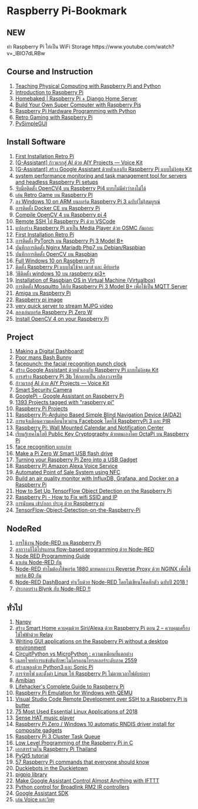 # Raspberry Pi-Bookmark

<h2>NEW</h2>
ทำ Raspberry Pi ให้เป็น WiFi Storage
https://www.youtube.com/watch?v=_IBIO7dLRBw

<h2>Course and Instruction</h2>
<ol>
    <li> <a href="https://www.futurelearn.com/courses/physical-computing-raspberry-pi-python/1/register?return=71qgnfrg">Teaching Physical Computing with Raspberry Pi and Python</a></li>
    <li> <a href="https://www.udemy.com/course/introduction-to-raspberry-pi/?LSNPUBID=u6G2Di2QAio&ranEAID=u6G2Di2QAio&ranMID=39197&ranSiteID=u6G2Di2QAio-.r3e2bIGhpcTQmTnZF4H4g ">Introduction to Raspberry Pi </a></li>
    <li> <a href="https://www.udemy.com/course/homebaked-raspberry-pi-django/">Homebaked | Raspberry Pi + Django Home Server </a></li>
    <li> <a href="https://www.udemy.com/course/build-your-own-super-computer-with-raspberry-pi/?LSNPUBID=u6G2Di2QAio&ranEAID=u6G2Di2QAio&ranMID=39197&ranSiteID=u6G2Di2QAio-2SuFvpQiVBS7BiLEz8MJVA "> Build Your Own Super Computer with Raspberry Pis </a></li>
    <li> <a href="https://radiostud.io/raspberrypi-hardware-interface-programming-python/ "> Raspberry Pi Hardware Programming with Python</a></li>    
    <li> <a href="https://magpi.raspberrypi.org/books/retro-gaming "> Retro Gaming with Raspberry Pi</a></li>      
    <li> <a href="https://www.facebook.com/notes/raspberry-pi-thailand/pysimplegui/305144834072271/ "> PySimpleGUI</a></li>          
</ol>     

<h2>Install Software</h2>
<ol>      
    <li> <a href="https://github.com/RetroPie/RetroPie-Setup/wiki/First-Installation">First Installation Retro Pi </a></li>       
    <li> <a href="https://medium.com/sathittham/%E0%B8%81%E0%B9%89%E0%B8%B2%E0%B8%A7%E0%B9%81%E0%B8%A3%E0%B8%81%E0%B8%AA%E0%B8%B9%E0%B9%88-ai-%E0%B8%94%E0%B9%89%E0%B8%A7%E0%B8%A2-aiy-projects-voice-kit-2e03bbac28ba">[G-Assistant] ก้าวแรกสู่ AI ด้วย AIY Projects — Voice Kit </a></li> 
    <li> <a href="https://medium.com/sathittham/%E0%B8%AA%E0%B8%A3%E0%B9%89%E0%B8%B2%E0%B8%87-google-assistant-%E0%B8%94%E0%B9%89%E0%B8%A7%E0%B8%A2%E0%B8%95%E0%B8%B1%E0%B8%A7%E0%B9%80%E0%B8%AD%E0%B8%87%E0%B8%81%E0%B8%B1%E0%B8%9A-raspberry-pi-%E0%B9%81%E0%B8%9A%E0%B8%9A%E0%B9%84%E0%B8%A1%E0%B9%88%E0%B8%95%E0%B9%89%E0%B8%AD%E0%B8%87%E0%B8%9E%E0%B8%B6%E0%B9%88%E0%B8%87%E0%B8%8A%E0%B8%B8%E0%B8%94-kit-88d81fd71752">[G-Assistant] สร้าง Google Assistant ด้วยตัวเองกับ Raspberry Pi แบบไม่ง้อชุด Kit </a></li>     
    <li> <a href="https://github.com/t0xic0der/sysmon"> system performance monitoring and task management tool for servers and headless Raspberry Pi setups </a></li> 
     <li> <a href="https://www.makerasia.com/opencv4-%e0%b8%9a%e0%b8%99-raspberry-pi4/?fbclid=IwAR0ZMG9Tqu0Ke8xf998K-IvMXVwNnA0KQj0KG_9-Lectyxkmmib-MhDh62o">จับมือติดตั้ง OpenCV4 บน Raspberry Pi4 แบบไม่มีคำว่าลงไม่ได้ </a></li> 
    <li> <a href="https://raspberrypi-thailand.blogspot.com/2016/06/retro-game-raspberry-pi.html">เล่น Retro Game บน Raspberry PI </a></li>     
    <li> <a href="https://www.youtube.com/watch?v=qWtiLAF95qM ">ลง Windows 10 on ARM บนบอร์ด Raspberry Pi 3 ฉบับ(ไม่)สมบูรณ์ </a></li>   
    <li> <a href="https://medium.com/chiang-mai-maker-club/%E0%B8%81%E0%B8%B2%E0%B8%A3%E0%B8%95%E0%B8%B4%E0%B8%94%E0%B8%95%E0%B8%B1%E0%B9%89%E0%B8%87-docker-ce-%E0%B8%9A%E0%B8%99-raspberry-pi-2137c3c77d20">การติดตั้ง Docker CE บน Raspberry Pi</a></li>    
    <li> <a href="https://medium.com/nectec/compile-opencv-4-%E0%B8%9A%E0%B8%99-raspberry-pi-4-a89018160685">Compile OpenCV 4 บน Raspberry pi 4</a></li> 
    <li> <a href="https://medium.com/@dnjooiopa/remote-ssh-%E0%B9%84%E0%B8%9B-raspberry-pi-%E0%B8%94%E0%B9%89%E0%B8%A7%E0%B8%A2-vscode-486f5fbb584a">Remote SSH ไป Raspberry Pi ด้วย VSCode</a></li> 
    <li> <a href="https://medium.com/sathittham/rpi-%E0%B9%81%E0%B8%9B%E0%B8%A5%E0%B8%87%E0%B8%A3%E0%B9%88%E0%B8%B2%E0%B8%87-raspberry-pi-%E0%B8%A1%E0%B8%B2%E0%B9%80%E0%B8%9B%E0%B9%87%E0%B8%99-media-player-%E0%B8%94%E0%B9%89%E0%B8%A7%E0%B8%A2-osmc-%E0%B8%81%E0%B8%B1%E0%B8%99%E0%B9%80%E0%B8%96%E0%B8%AD%E0%B8%B0-9e14db79e4f">แปลงร่าง Raspberry Pi มาเป็น Media Player ด้วย OSMC กันเถอะ</a></li> 
    <li> <a href="">First Installation Retro Pi </a></li> 
    <li> <a href="https://raspberrypi-thailand.blogspot.com/2019/09/pytorch-raspberry-pi-3-model-b.html?fbclid=IwAR1oIwb3BYBgMPIpzy5NL302CmB_ceDxq_isHZA4Zhs1Dsq9SCU3YEvd8C8">การติดตั้ง PyTorch บน Raspberry Pi 3 Model B+ </a></li> 
    <li> <a href="https://www.youtube.com/watch?v=l5KdKqggDLo">บันทึกการติดตั้ง Nginx Mariadb Php7 บน Debian/Raspbian </a></li> 
    <li> <a href="https://www.youtube.com/watch?v=SKeyaXJYqhc">บันทึกการติดตั้ง OpenCV บน Raspbian </a></li>     
    <li> <a href="https://www.youtube.com/watch?v=5Szv_08XUDU">Full Windows 10 on Raspberry Pi </a></li>  
    <li> <a href="https://warun.in.th/1257-%E0%B8%9A%E0%B8%B1%E0%B8%99%E0%B8%97%E0%B8%B6%E0%B8%81%E0%B8%81%E0%B8%B2%E0%B8%A3%E0%B8%95%E0%B8%B4%E0%B8%94%E0%B8%95%E0%B8%B1%E0%B9%89%E0%B8%87-raspberry-pi?fbclid=IwAR2Z9zl8SZ95KUqqslB9M1LE0dYlg0LJ_KLUZGjEZ8gi_JnN25_2t9DP02U">ติดตั้ง Raspberry Pi แบบไม่ใช้จอ เมาส์ และ คีย์บอร์ด  </a></li>  
    <li> <a href="https://www.youtube.com/watch?v=x-3diiYzdG8">วิธีติดตั้ง windows 10 บน raspberry pi3+ </a></li>  
    <li> <a href="http://pdacontrolen.com/installation-of-raspbian-os-in-virtual-machine-virtualbox/?fbclid=IwAR3F-_HGT-1D5E5A99hxrLXchHziMQsp20t8Uyz9aTS7JnREY8VrVoRIQGo">Installation of Raspbian OS in Virtual Machine (Virtualbox) </a></li>  
    <li> <a href="https://medium.com/@choonewza/%E0%B8%81%E0%B8%B2%E0%B8%A3%E0%B8%95%E0%B8%B4%E0%B8%94%E0%B8%95%E0%B8%B1%E0%B9%89%E0%B8%87-mosquitto-%E0%B9%83%E0%B8%AB%E0%B9%89%E0%B8%81%E0%B8%B1%E0%B8%9A-raspberry-pi-d6c8ea57b441">การติดตั้ง Mosquitto ให้กับ Raspberry Pi 3 Model B+ เพื่อใช้เป็น MQTT Server </a></li>      
    <li> <a href="https://www.facebook.com/groups/rpi.th/permalink/2189075814679576/">Amiga บน Raspberry Pi </a></li>  
    <li> <a href="https://www.facebook.com/groups/rpi.th/permalink/2172891552964669/">Raspberry pi image </a></li> 
    <li> <a href="https://github.com/pikvm/ustreamer">very quick server to stream MJPG video </a></li>   
    <li> <a href="https://www.ioxhop.com/article/95/%E0%B8%A5%E0%B8%AD%E0%B8%87%E0%B9%80%E0%B8%A5%E0%B9%88%E0%B8%99%E0%B8%9A%E0%B8%AD%E0%B8%A3%E0%B9%8C%E0%B8%94-raspberry-pi-zero-w?fbclid=IwAR2j4L8AvhNpuI1Lyt16M0Wq9_FkUnz8WX8PTI9mnfTBQ2w1GQTk91gbDek">ลองเล่นบอร์ด Raspberry Pi Zero W </a></li> 
    <li> <a href="https://www.pyimagesearch.com/2018/09/26/install-opencv-4-on-your-raspberry-pi/?fbclid=IwAR1KxQYnKFgoZtPSHrGQ87Ste0kNcAPIKYN5D0epYnREG3nSZgoxRePOPyI">Install OpenCV 4 on your Raspberry Pi </a></li>  
</ol>    
    
<h2>Project</h2>
<ol>          
    <li> <a href="https://www.youtube.com/watch?v=BR_yko0gr-Y">Making a Digital Dashboard! </a></li>  
    <li> <a href="https://www.cron.dk/poor-mans-bash-bunny/">Poor mans Bash Bunny </a></li>      
    <li> <a href="https://www.raspberrypi.org/blog/facepunch-facial-recognition/">facepunch: the facial recognition punch clock</a></li>     
    <li> <a href="https://medium.com/sathittham/%E0%B8%AA%E0%B8%A3%E0%B9%89%E0%B8%B2%E0%B8%87-google-assistant-%E0%B8%94%E0%B9%89%E0%B8%A7%E0%B8%A2%E0%B8%95%E0%B8%B1%E0%B8%A7%E0%B9%80%E0%B8%AD%E0%B8%87%E0%B8%81%E0%B8%B1%E0%B8%9A-raspberry-pi-%E0%B9%81%E0%B8%9A%E0%B8%9A%E0%B9%84%E0%B8%A1%E0%B9%88%E0%B8%95%E0%B9%89%E0%B8%AD%E0%B8%87%E0%B8%9E%E0%B8%B6%E0%B9%88%E0%B8%87%E0%B8%8A%E0%B8%B8%E0%B8%94-kit-88d81fd71752">สร้าง Google Assistant ด้วยตัวเองกับ Raspberry Pi แบบไม่ง้อชุด Kit </a></li>  
    <li> <a href="https://peerajakwitoonchart.blogspot.com/2017/11/raspberry-pi-3b-video-streaming-server.html?m=1">การสร้าง Raspberry Pi 3b ให้กลายเป็น กล้องวงจรปิด</a></li>  
    <li> <a href="https://medium.com/sathittham/%E0%B8%81%E0%B9%89%E0%B8%B2%E0%B8%A7%E0%B9%81%E0%B8%A3%E0%B8%81%E0%B8%AA%E0%B8%B9%E0%B9%88-ai-%E0%B8%94%E0%B9%89%E0%B8%A7%E0%B8%A2-aiy-projects-voice-kit-2e03bbac28ba">ก้าวแรกสู่ AI ด้วย AIY Projects — Voice Kit </a></li>  
    <li> <a href="https://www.hackster.io/hackershack/smart-security-camera-90d7bd">Smart Security Camera </a></li>  
    <li> <a href="https://www.hackster.io/Salmanfarisvp/googlepi-google-assistant-on-raspberry-pi-9f3677?ref=explore&ref_id=recent_7days__&offset=4">GooglePi - Google Assistant on Raspberry Pi  </a></li>  
    <li> <a href="https://hackaday.io/projects?tag=raspberry%20pi">1393 Projects tagged with "raspberry pi" </a></li>  
    <li> <a href="https://www.instructables.com/id/Raspberry-Pi-Projects/">Raspberry Pi Projects</a></li>  
    <li> <a href="https://www.instructables.com/id/Raspberry-Pi-Arduino-Based-Simple-Blind-Navigation/?utm_content=buffer12e28&utm_medium=social&utm_source=facebook.com&utm_campaign=buffer">Raspberry Pi-Arduino Based Simple Blind Navigation Device (AIDA2) </a></li>  
    <li> <a href="http://doc.inex.co.th/%e0%b8%81%e0%b8%b2%e0%b8%a3%e0%b9%81%e0%b8%88%e0%b9%89%e0%b8%87%e0%b9%80%e0%b8%95%e0%b8%b7%e0%b8%ad%e0%b8%99%e0%b8%84%e0%b8%a7%e0%b8%b2%e0%b8%a1%e0%b9%80%e0%b8%84%e0%b8%a5%e0%b8%b7%e0%b9%88%e0%b8%ad/">การแจ้งเตือนความเคลื่อนไหวผ่าน Facebook โดยใช้ RaspberryPi 3 และ PIR </a></li>  
    <li> <a href="https://www.instructables.com/id/Raspberry-Pi-Wall-Mounted-Calender-and-Notificatio/">Raspberry Pi: Wall Mounted Calendar and Notification Center </a></li>  
    <li> <a href="https://www.techtalkthai.com/learn-public-key-cryptography-with-octapi-on-raspberry-pi/">เรียนรู้เทคโนโลยี Public Key Cryptography ด้วยตนเองโดย OctaPi บน Raspberry Pi </a></li>  
    <li> <a href="https://github.com/somchaisomph/morning_glory?fbclid=IwAR1egKyfko4lDiyDlZh68oCXYnwWa0bi1uvC9FySpn-CqsCLic7TZhl8esA">face recognition แบบง่าย </a></li>  
    <li> <a href="https://magpi.raspberrypi.org/articles/pi-zero-w-smart-usb-flash-drive">Make a Pi Zero W Smart USB flash drive </a></li>  
    <li> <a href="https://learn.adafruit.com/turning-your-raspberry-pi-zero-into-a-usb-gadget?view=all">Turning your Raspberry Pi Zero into a USB Gadget </a></li>  
    <li> <a href="https://www.youtube.com/watch?v=htVdRZN5JjY&fbclid=IwAR14txZNGr33CyqHaochKPr9PnMp1gYwJvBfyOoLYIXwLkHo85xzFvMK2xQ">Raspberry PI Amazon Alexa Voice Service</a></li>  
    <li> <a href="https://github.com/bennington-hardware-hacking-2019/pos_system?fbclid=IwAR3Hgahpg6bym9rjvcjqTe05mdR6fVUS2J_G7oLLns9heGSLCMPKBfClMvc">Automated Point of Sale System using NFC </a></li>  
    <li> <a href="https://www.balena.io/blog/build-an-environment-and-air-quality-monitor-with-raspberry-pi/?fbclid=IwAR1Mk6cGahGDLBwnCrlMNRxU9S2_89O8jdJuILICAfj5fzZGUmN3_j1MszQ">Build an air quality monitor with InfluxDB, Grafana, and Docker on a Raspberry Pi </a></li>  
    <li> <a href="https://www.youtube.com/watch?v=npZ-8Nj1YwY&fbclid=IwAR1TDGY5NwwZaOI-HAYQLEoPIWlhrNaUHgy2vGDWaabDUdWUuCDcG6LHvWo">How to Set Up TensorFlow Object Detection on the Raspberry Pi </a></li>  
    <li> <a href="https://www.youtube.com/watch?v=Kt68Szn-G-0">Raspberry Pi - How to Fix wifi SSID and IP </a></li>  
    <li> <a href="https://medium.com/@kewinrueangraklikhit/%E0%B8%81%E0%B8%B2%E0%B8%A3%E0%B8%99%E0%B8%B1%E0%B8%9A%E0%B8%84%E0%B8%99-%E0%B9%80%E0%B8%82%E0%B9%89%E0%B8%B2-%E0%B8%AD%E0%B8%AD%E0%B8%81-%E0%B8%9B%E0%B8%A3%E0%B8%B0%E0%B8%95%E0%B8%B9-%E0%B8%94%E0%B9%89%E0%B8%A7%E0%B8%A2-raspberry-pi-7903c9478c50">การนับคน เข้า/ออก ประตู ด้วย Raspberry pi </a></li>  
    <li> <a href="https://github.com/EdjeElectronics/TensorFlow-Object-Detection-on-the-Raspberry-Pi?fbclid=IwAR16ISxz3OH0FBF5UZWXyUJU3Q3AQgigFcy0as5JUB4J1tX5IJu_IG3gXwg">TensorFlow-Object-Detection-on-the-Raspberry-Pi </a></li>      
   
</ol>      

<h2>NodeRed</h2>
<ol>          
    <li> <a href="http://www.eduthaieasyelec.com/16623242/%E0%B8%81%E0%B8%B2%E0%B8%A3%E0%B9%83%E0%B8%8A%E0%B9%89%E0%B8%87%E0%B8%B2%E0%B8%99-node-red-%E0%B8%9A%E0%B8%99-raspberry-pi?fbclid=IwAR3WDNUxzYe2M38Eb1lOfXk5VRZ1GD3b57JZUuitv5SqGSI9pCF5fUAZ-KU">การใช้งาน Node-RED บน Raspberry Pi </a></li>  
    <li> <a href="https://medium.com/@benz20003/%E0%B8%A5%E0%B8%B2%E0%B8%81%E0%B8%A7%E0%B8%B2%E0%B8%87%E0%B8%81%E0%B9%87%E0%B9%84%E0%B8%94%E0%B9%89%E0%B9%82%E0%B8%9B%E0%B8%A3%E0%B9%81%E0%B8%81%E0%B8%A3%E0%B8%A1-flow-based-programming-%E0%B8%94%E0%B9%89%E0%B8%A7%E0%B8%A2-node-red-47d96f23d614">ลากวางก็ได้โปรแกรม flow-based programming ด้วย Node-RED </a></li>  
    <li> <a href="http://noderedguide.com/">Node RED Programming Guide </a></li>  
    <li> <a href="http://thaiopensource.org/%E0%B8%A1%E0%B8%B2%E0%B9%80%E0%B8%A5%E0%B9%88%E0%B8%99-node-red-%E0%B8%81%E0%B8%B1%E0%B8%99/">มาเล่น Node-RED กัน </a></li>      
    <li> <a href="https://medium.com/deaware/node-red-%E0%B8%97%E0%B8%B3%E0%B9%84%E0%B8%A1%E0%B8%95%E0%B9%89%E0%B8%AD%E0%B8%87%E0%B9%83%E0%B8%8A%E0%B9%89%E0%B8%9E%E0%B8%AD%E0%B8%A3%E0%B9%8C%E0%B8%95-1880-%E0%B8%A1%E0%B8%B2%E0%B8%97%E0%B8%94%E0%B8%A5%E0%B8%AD%E0%B8%87%E0%B8%A7%E0%B8%B2%E0%B8%87-reverse-proxy-%E0%B8%94%E0%B9%89%E0%B8%A7%E0%B8%A2-nginx-%E0%B9%80%E0%B8%9E%E0%B8%B7%E0%B9%88%E0%B8%AD%E0%B9%83%E0%B8%8A%E0%B9%89%E0%B8%9E%E0%B8%AD%E0%B8%A3%E0%B9%8C%E0%B8%95-80-%E0%B8%81%E0%B8%B1%E0%B8%99-dfe0d94e1d81">Node-RED ทำไมต้องใช้พอร์ต 1880 มาทดลองวาง Reverse Proxy ด้วย NGINX เพื่อใช้พอร์ต 80 กัน </a></li>  
    <li> <a href="https://medium.com/mmp-li/node-red-dashboard-%E0%B8%97%E0%B8%B3%E0%B9%80%E0%B8%A7%E0%B9%87%E0%B8%9A%E0%B8%94%E0%B9%89%E0%B8%A7%E0%B8%A2-node-red-%E0%B9%82%E0%B8%94%E0%B8%A2%E0%B9%84%E0%B8%A1%E0%B9%88%E0%B9%80%E0%B8%82%E0%B8%B5%E0%B8%A2%E0%B8%99%E0%B9%82%E0%B8%84%E0%B9%89%E0%B8%94%E0%B8%AA%E0%B8%B1%E0%B8%81%E0%B8%95%E0%B8%B1%E0%B8%A7-%E0%B8%89%E0%B8%9A%E0%B8%B1%E0%B8%9A%E0%B8%9B%E0%B8%B5-2018-23345af6bf5d">Node-RED DashBoard ทำเว็บด้วย Node-RED โดยไม่เขียนโค้ดสักตัว ฉบับปี 2018 ! </a></li>  
    <li> <a href="https://medium.com/mmp-li/%E0%B8%9B%E0%B8%A3%E0%B8%B0%E0%B8%81%E0%B8%AD%E0%B8%9A%E0%B8%A3%E0%B9%88%E0%B8%B2%E0%B8%87-blynk-%E0%B8%81%E0%B8%B1%E0%B8%9A-node-red-54f67433805b">ประกอบร่าง Blynk กับ Node-RED !! </a></li>  

</ol>
    
<h2>ทั่วไป</h2>
<ol>        
    <li> <a href="https://nanpy.github.io/">Nanpy </a></li>       
    <li> <a href="https://maxmacstn.wordpress.com/2018/06/20/%e0%b8%aa%e0%b8%a3%e0%b9%89%e0%b8%b2%e0%b8%87-smart-home-%e0%b8%84%e0%b8%a7%e0%b8%9a%e0%b8%84%e0%b8%b8%e0%b8%a1%e0%b8%94%e0%b9%89%e0%b8%a7%e0%b8%a2-siri-alexa-%e0%b8%94%e0%b9%89%e0%b8%a7%e0%b8%a2-ra-2/?fbclid=IwAR3EZQ4PikcuU13sBHUUZcJ4ylb_Ir_P1qIUqvOVK_FoVtL9gNI2eKSYVgs">สร้าง Smart Home ควบคุมด้วย Siri/Alexa ด้วย Raspberry Pi ตอน 2 – ควบคุมเครื่องใช้ไฟฟ้าด้วย Relay </a></li>  
    <li> <a href="https://medium.com/@avik.das/writing-gui-applications-on-the-raspberry-pi-without-a-desktop-environment-8f8f840d9867">Writing GUI applications on the Raspberry Pi without a desktop environment </a></li>  
    <li> <a href="http://thaiopensource.org/circuitpython-vs-micropython-%e0%b8%84%e0%b8%a7%e0%b8%b2%e0%b8%a1%e0%b9%80%e0%b8%ab%e0%b8%a1%e0%b8%b7%e0%b8%ad%e0%b8%99%e0%b8%97%e0%b8%b5%e0%b9%88%e0%b9%81%e0%b8%95%e0%b8%81%e0%b8%95%e0%b9%88/?fbclid=IwAR17--mXxpU0QQRt2AuIwoz2AXcrWRGfKIZ0ic0AbvSserG-D9gGLXLvBag">CircuitPython vs MicroPython : ความเหมือนที่แตกต่าง </a></li>  
    <li> <a href="http://doc.inex.co.th/raspberry-pi3-for-technical-collage-2016/">เฉลยโจทย์การแข่งขันทักษะไมโครคอนโทรลเลอร์ระดับภาค 2559 </a></li>       
    <li> <a href="https://raspberrypi-thailand.blogspot.com/2018/03/python3-sonic-pi.html">สร้างเพลงด้วย Python3 และ Sonic Pi  </a></li>  
    <li> <a href="https://learninginventions.org/?p=2626&fbclid=IwAR0Bskpag5Zq1-_sGgMvdz-4lSfvbQ8lfsKEjXqHE6fHl4gi6mePfF1VsYc">การจ่ายไฟ และตั้งค่า Linux ให้ Raspberry Pi ไม่ตายเวลาไฟดับบ่อยๆ </a></li>  
    <li> <a href="https://gunkrist79.wixsite.com/amibian?fbclid=IwAR3qdfyV-ZEhX8WNPKJWoO5rnzS97OCtfd2uYi_JNbJj_cIQHelg9RD-ops">Amibian </a></li> 
    <li> <a href="https://lifehacker.com/s/raspberrypiguide?fbclid=IwAR1l29YSoYcJmINOq6T2EzJ940UZhpQ0fz8uzyijXRz9NUmnHJNboeUBCgA">Lifehacker's Complete Guide to Raspberry Pi </a></li>       
    <li> <a href="https://www.pcsteps.com/1199-raspberry-pi-emulation-for-windows-qemu/">Raspberry Pi Emulation for Windows with QEMU </a></li>  
    <li> <a href="https://www.hanselman.com/blog/VisualStudioCodeRemoteDevelopmentOverSSHToARaspberryPiIsButter.aspx?fbclid=IwAR17kf4Dnsw9z0Dl2Th_dVe91H14xV_noRL9uvUrfEdoxRh-J69YERDyspc">Visual Studio Code Remote Development over SSH to a Raspberry Pi is butter </a></li>  
    <li> <a href="https://www.fossmint.com/most-used-linux-applications/?fbclid=IwAR2PEBtiV05osavhW8392NycnHzCZvwhPNgHIFuoLWKFpWjPJpA6SEmLIaQ">75 Most Used Essential Linux Applications of 2018 </a></li> 
    <li> <a href="https://projects.raspberrypi.org/en/projects/sensehat-scratch-mp3-player">Sense HAT music player </a></li>       
    <li> <a href="https://gist.github.com/Gadgetoid/c52ee2e04f1cd1c0854c3e77360011e2">Raspberry Pi Zero / Windows 10 automatic RNDIS driver install for composite gadgets  </a></li>  
    <li> <a href="https://www.youtube.com/watch?v=mzP-QYxW9Vs&fbclid=IwAR3mdl2OiNUQz2I5oSSa-Z-TqB3B7hX-cF_xKcLeqBrDkq9ZT2nbXCl4qxw">Raspberry Pi 3 Cluster Task Queue </a></li>  
    <li> <a href="http://www.pieter-jan.com/node/15?fbclid=IwAR2bL0jUU6-6PkvMbCdFl94ANls-iSk-r4-TTLAFzEHRGqz6GGysjFG52WE">Low Level Programming of the Raspberry Pi in C  </a></li> 
    <li> <a href="https://www.facebook.com/notes/raspberry-pi-thailand/raspberry-pi/1907609879492839/">เอกสารร่วมใน Raspberry Pi Thailand </a></li>       
    <li> <a href="https://likegeeks.com/pyqt5-tutorial/?fbclid=IwAR33_QdCzfzSRvsTiGQv-nkC4jXX8Ta59MZeIYZBkzna7PtUqELwH55r-eQ">PyQt5 tutorial </a></li>  
    <li> <a href="https://raspberrytips.com/raspberry-pi-commands/?fbclid=IwAR1ih3THUIitw1FzD7wojKFTSWQFtrg83neLLR-bAfjFfMIWsk46Ng5YncY">57 Raspberry Pi commands that everyone should know </a></li>  
    <li> <a href="https://www.facebook.com/iot.kmutnb/posts/268978167056278">Duckiebots in the Duckietown </a></li>     
    <li> <a href="http://abyz.me.uk/rpi/pigpio/examples.html?fbclid=IwAR2_jRtHQWmCJY25Qk-2ArQpfrMsPUn1XlXCGxtY8h88joKQsw07g9IKJtg">pigpio library </a></li>         
<li> <a href="https://android.gadgethacks.com/how-to/make-google-assistant-control-almost-anything-with-ifttt-0174635/">Make Google Assistant Control Almost Anything with IFTTT </a></li>
<li> <a href="https://github.com/mjg59/python-broadlink">Python control for Broadlink RM2 IR controllers</a></li>
<li> <a href="https://developers.google.com/assistant/sdk/prototype/getting-started-pi-python/">Google Assistant SDK</a></li>
<li> <a href="http://aiyth.blogspot.com/2017/05/ssh-aiyprojects-xxxximg.html ">เล่น Voice และวิทยุ</a></li>
